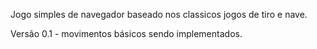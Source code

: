 
Jogo simples de navegador baseado nos classicos jogos de tiro e nave.

Versão 0.1 - movimentos básicos sendo implementados.


